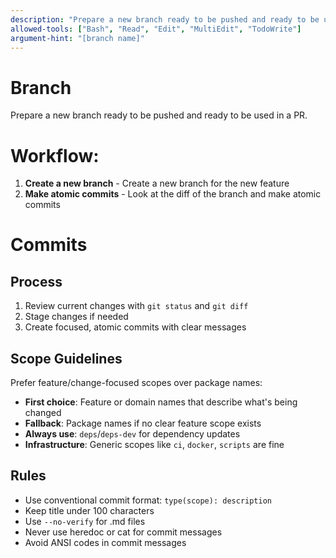 ```yaml
---
description: "Prepare a new branch ready to be pushed and ready to be used in a PR."
allowed-tools: ["Bash", "Read", "Edit", "MultiEdit", "TodoWrite"]
argument-hint: "[branch name]"
---
```


# Branch

Prepare a new branch ready to be pushed and ready to be used in a PR.

# Workflow:

1. **Create a new branch** - Create a new branch for the new feature
2. **Make atomic commits** - Look at the diff of the branch and make atomic commits

# Commits

## Process
1. Review current changes with `git status` and `git diff`
2. Stage changes if needed
3. Create focused, atomic commits with clear messages

## Scope Guidelines
Prefer feature/change-focused scopes over package names:

- **First choice**: Feature or domain names that describe what's being changed
- **Fallback**: Package names if no clear feature scope exists
- **Always use**: `deps`/`deps-dev` for dependency updates
- **Infrastructure**: Generic scopes like `ci`, `docker`, `scripts` are fine

## Rules
- Use conventional commit format: `type(scope): description`
- Keep title under 100 characters
- Use `--no-verify` for .md files
- Never use heredoc or cat for commit messages
- Avoid ANSI codes in commit messages
